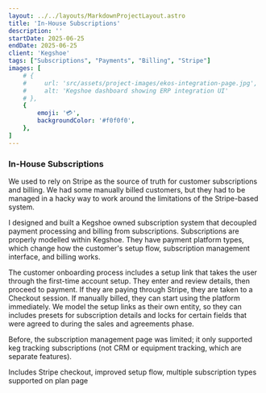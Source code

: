```yaml
---
layout: ../../layouts/MarkdownProjectLayout.astro
title: 'In-House Subscriptions'
description: ''
startDate: 2025-06-25
endDate: 2025-06-25
client: 'Kegshoe'
tags: ["Subscriptions", "Payments", "Billing", "Stripe"]
images: [
    # {
    #     url: 'src/assets/project-images/ekos-integration-page.jpg',
    #     alt: 'Kegshoe dashboard showing ERP integration UI'
    # },
    {
        emoji: '💳',
        backgroundColor: '#f0f0f0',
    },
]
---
```


### In-House Subscriptions
We used to rely on Stripe as the source of truth for customer subscriptions and billing. We had some manually billed customers, but they had to be managed in a hacky way to work around the limitations of the Stripe-based system.

I designed and built a Kegshoe owned subscription system that decoupled payment processing and billing from subscriptions. Subscriptions are properly modelled within Kegshoe. They have payment platform types, which change how the customer's setup flow, subscription management interface, and billing works.

The customer onboarding process includes a setup link that takes the user through the first-time account setup. They enter and review details, then proceed to payment. If they are paying through Stripe, they are taken to a Checkout session. If manually billed, they can start using the platform immediately. We model the setup links as their own entity, so they can includes presets for subscription details and locks for certain fields that were agreed to during the sales and agreements phase.

Before, the subscription management page was limited; it only supported keg tracking subscriptions (not CRM or equipment tracking, which are separate features).

Includes Stripe checkout, improved setup flow, multiple subscription types supported on plan page
